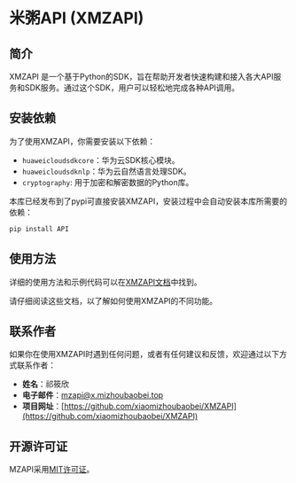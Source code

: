 # 米粥API (XMZAPI)

## 简介

XMZAPI 是一个基于Python的SDK，旨在帮助开发者快速构建和接入各大API服务和SDK服务。通过这个SDK，用户可以轻松地完成各种API调用。

## 安装依赖

为了使用XMZAPI，你需要安装以下依赖：

- `huaweicloudsdkcore`：华为云SDK核心模块。
- `huaweicloudsdknlp`：华为云自然语言处理SDK。
- `cryptography`: 用于加密和解密数据的Python库。

本库已经发布到了pypi可直接安装XMZAPI，安装过程中会自动安装本库所需要的依赖：

```bash
pip install API
```

## 使用方法

详细的使用方法和示例代码可以在[XMZAPI文档](https://github.com/xiaomizhoubaobei/XMZAPI)中找到。


请仔细阅读这些文档，以了解如何使用XMZAPI的不同功能。

## 联系作者

如果你在使用XMZAPI时遇到任何问题，或者有任何建议和反馈，欢迎通过以下方式联系作者：

- **姓名**：祁筱欣
- **电子邮件**：mzapi@x.mizhoubaobei.top
- **项目网址**：[https://github.com/xiaomizhoubaobei/XMZAPI](https://github.com/xiaomizhoubaobei/XMZAPI)
## 开源许可证

MZAPI采用[MIT许可证](LICENSE)。
